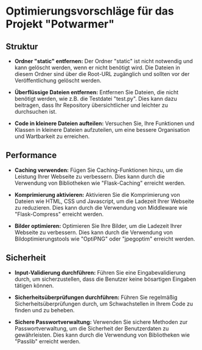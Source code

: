 # Optimierungsvorschläge für das Projekt "Potwarmer"

## Struktur

- **Ordner "static" entfernen:** Der Ordner "static" ist nicht notwendig und kann gelöscht werden, wenn er nicht benötigt wird. Die Dateien in diesem Ordner sind über die Root-URL zugänglich und sollten vor der Veröffentlichung gelöscht werden.

- **Überflüssige Dateien entfernen:** Entfernen Sie Dateien, die nicht benötigt werden, wie z.B. die Testdatei "test.py". Dies kann dazu beitragen, dass Ihr Repository übersichtlicher und leichter zu durchsuchen ist.

- **Code in kleinere Dateien aufteilen:** Versuchen Sie, Ihre Funktionen und Klassen in kleinere Dateien aufzuteilen, um eine bessere Organisation und Wartbarkeit zu erreichen.

## Performance

- **Caching verwenden:** Fügen Sie Caching-Funktionen hinzu, um die Leistung Ihrer Webseite zu verbessern. Dies kann durch die Verwendung von Bibliotheken wie "Flask-Caching" erreicht werden.

- **Komprimierung aktivieren:** Aktivieren Sie die Komprimierung von Dateien wie HTML, CSS und Javascript, um die Ladezeit Ihrer Webseite zu reduzieren. Dies kann durch die Verwendung von Middleware wie "Flask-Compress" erreicht werden.

- **Bilder optimieren:** Optimieren Sie Ihre Bilder, um die Ladezeit Ihrer Webseite zu verbessern. Dies kann durch die Verwendung von Bildoptimierungstools wie "OptiPNG" oder "jpegoptim" erreicht werden.

## Sicherheit

- **Input-Validierung durchführen:** Führen Sie eine Eingabevalidierung durch, um sicherzustellen, dass die Benutzer keine bösartigen Eingaben tätigen können.

- **Sicherheitsüberprüfungen durchführen:** Führen Sie regelmäßig Sicherheitsüberprüfungen durch, um Schwachstellen in Ihrem Code zu finden und zu beheben.

- **Sichere Passwortverwaltung:** Verwenden Sie sichere Methoden zur Passwortverwaltung, um die Sicherheit der Benutzerdaten zu gewährleisten. Dies kann durch die Verwendung von Bibliotheken wie "Passlib" erreicht werden.

